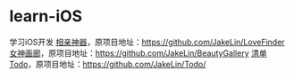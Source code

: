 # learn-iOS
学习iOS开发
[相亲神器](LoveFinder)，原项目地址：https://github.com/JakeLin/LoveFinder
[女神画廊](BeautyGallery)，原项目地址：https://github.com/JakeLin/BeautyGallery
[清单Todo](Todo)，原项目地址：https://github.com/JakeLin/Todo/
